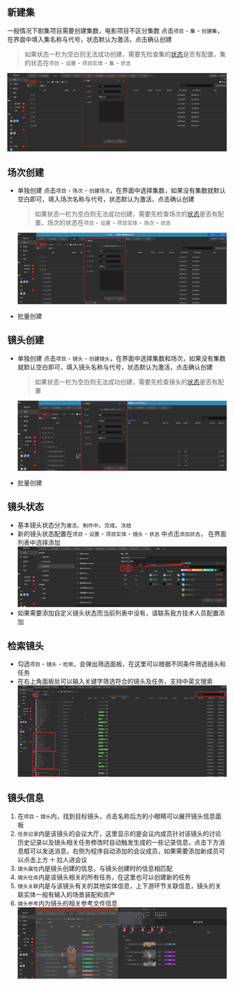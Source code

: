 ## 新建集
一般情况下剧集项目需要创建集数，电影项目不区分集数
点击`项目` - `集` - `创建集`，在界面中填入集名称与代号，状态默认为激活，点击确认创建
  > 如果状态一栏为空白则无法成功创建，需要先检查集的[状态](#镜头状态)是否有配置，集的状态在`项目` - `设置` - `项目实体` - `集` - `状态`

  ![](../images/project/shot/ep_create.png ':size=800')

## 场次创建
- 单独创建
点击`项目` - `场次` - `创建场次`，在界面中选择集数，如果没有集数就默认空白即可，填入场次名称与代号，状态默认为激活，点击确认创建
  > 如果状态一栏为空白则无法成功创建，需要先检查场次的[状态](#镜头状态)是否有配置，场次的状态在`项目` - `设置` - `项目实体` - `场次` - `状态`
  
  ![](../images/project/shot/seq_create.png ':size=800')
- 批量创建

## 镜头创建
- 单独创建
点击`项目` - `镜头` - `创建镜头`，在界面中选择集数和场次，如果没有集数就默认空白即可，填入镜头名称与代号，状态默认为激活，点击确认创建
  > 如果状态一栏为空白则无法成功创建，需要先检查镜头的[状态](#镜头状态)是否有配置
  
  ![](../images/project/shot/shot_create.png ':size=800')
- 批量创建

## 镜头状态
+ 基本镜头状态分为`激活`、`制作中`、`完成`、`冻结` 
+ 新的镜头状态配置在`项目` - `设置` - `项目实体` - `镜头` - `状态` 中点击`添加状态`， 在界面列表中选择添加
  ![](../images/project/shot/shot_status.png ':size=800')
+ 如果需要添加自定义镜头状态而当前列表中没有，请联系我方技术人员配置添加

## 检索镜头
+ 勾选`项目` - `镜头` - `检索`，会弹出筛选面板，在这里可以根据不同条件筛选镜头和任务
+ 在右上角面板处可以输入关键字筛选符合的镜头及任务，支持中英文搜索
![](../images/project/shot/shot_filter.png)

## 镜头信息
1. 在`项目` - `镜头`内，找到目标镜头，点击名称后方的小眼睛可以展开镜头信息面板 
2. `任务记录`内是该镜头的会议大厅，这里显示的是会议内成员针对该镜头的讨论历史记录以及镜头相关任务修改时自动触发生成的一些记录信息，点击下方消息框可以发送消息，右侧为程序自动添加的会议成员，如果需要添加新成员可以点击上方 `十` 拉人进会议
3. `镜头属性`内是镜头创建的信息，与镜头创建时的信息相匹配
4. `镜头任务`内是该镜头相关的所有任务，在这里也可以创建新的任务
5. `镜头关联`内是与该镜头有关的其他实体信息，上下游环节关联信息，镜头的关联实体一般有输入的场景装配和资产
6. `镜头参考`内为镜头的相关参考文件信息
![](../images/project/shot/shot_info.png)